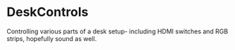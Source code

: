 # DeskControls
Controlling various parts of a desk setup- including HDMI switches and RGB strips, hopefully sound as well.
